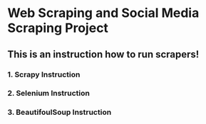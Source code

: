 # Web Scraping and Social Media Scraping Project

## This is an instruction how to run scrapers!

### 1. Scrapy Instruction


### 2. Selenium Instruction


### 3. BeautifoulSoup Instruction
